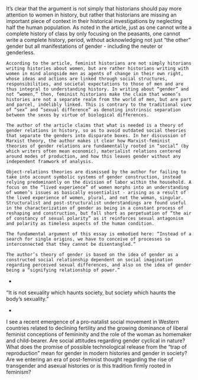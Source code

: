 It’s clear that the argument is not simply that historians should pay more attention to women in history, but rather that historians are missing an important piece of context in their historical investigations by neglecting half the human population. As noted in the article, just as one cannot write a complete history of class by only focusing on the peasants, one cannot write a complete history, period, without acknowledging not just “the other” gender but all manifestations of gender - including the neuter or genderless.

    According to the article, feminist historians are not simply hitorians writing histories about women, but are rather historians writing with women in mind alongside men as agents of change in their own right, whose ideas and actions are linked through social structures, responsibilities, and societal expectations to those of men and are thus integral to understanding history. In writing about “gender” and not “women,” then, feminist historians make the claim that women’s histories are not a separate realm from the world of men, but are part and parcel, indelibly linked. This is contrary to the traditional view of “sex” and “sexual difference” as denoting instrinsic separation between the sexes by virtue of biological differences.
    
    The author of the article claims that what is needed is a theory of gender relations in history, so as to avoid outdated social theories that separate the genders into disparate boxes. In her discussion of Marxist theory, the author makes it clear how Marxist-feminist theories of gender relations are fundamentally rooted in “social” (by which writers often mean economic), materialist relations centered around modes of production, and how this leaves gender without any independent framwork of analysis.
    
    Object-relations theories are dismissed by the author for failing to take into account symbolic systems of gender construction, instead relying predominantly on the division of labor within the household. A focus on the “lived experience” of women morphs into an understanding of women’s issues as basically essentialist - arising as a result of the lived experience of women, plural, and not the woman, singular. Structuralist and post-structuralist understandings are found useful in the characterization of gender as being in a constant process of reshaping and construction, but fall short as perpetuation of “the air of constancy of sexual polarity” as it reinforces sexual antagonism and polarity as timeless aspects of the human condition.
    
    The fundamental argument of this essay is embodied here: “Instead of a search for single origins, we have to conceive of processes so interconnected that they cannot be disentangled.”
    
    The author’s theory of gender is based on the idea of gender as a constructed social relationship dependent on social imagination regarding perceived sexual differences, and also on the idea of gender being a “signifying relationship of power.”
    
-

“It is not sexuality which haunts society, but society which haunts the body’s sexuality.”

-

I see a recent emergence of a pro-natalist social movement in Western countries related to declining fertility and the growing dominance of liberal feminist conceptions of femininity and the role of the woman as homemaker and child-bearer. Are social attitudes regarding gender cyclical in nature? What does the promise of possible technological release from the “trap of reproduction” mean for gender in modern histories and gender in society? Are we entering an era of post-feminist thought regarding the rise of transgender and asexual histories or is this tradition firmly rooted in feminism?
